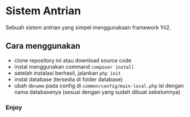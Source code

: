 Sistem Antrian
===============================

Sebuah sistem antrian yang simpel menggunakaan framework Yii2.

## Cara menggunakan
- clone repository ini atau download source code
- instal menggunakan command `composer install`
- setelah instalasi berhasil, jalankan `php init`
- instal database (tersedia di folder database)
- ubah `dbname` pada config di `common/config/main-local.php` isi dengan nama databasenya (sesuai dengan yang sudah dibuat sebelumnya)

### Enjoy